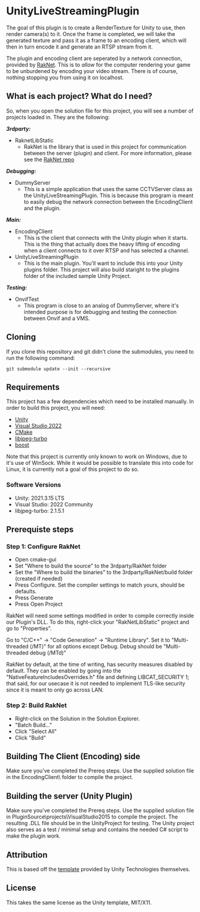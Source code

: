 # UnityLiveStreamingPlugin
The goal of this plugin is to create a RenderTexture for Unity to use, then render camera(s) to it. 
Once the frame is completed, we will take the generated texture and pass it as a frame to an encoding client, which will then in turn encode it and generate an RTSP stream from it.

The plugin and encoding client are seperated by a network connection, provided by [RakNet](https://github.com/LBBStudios/RakNet).
This is to *allow* for the computer rendering your game to be unburdened by encoding your video stream. There is of course, nothing stopping you from using it on localhost.

## What is each project? What do I need? 
So, when you open the solution file for this project, you will see a number of projects loaded in. 
They are the following:

***3rdparty:***
* RaknetLibStatic
  * RakNet is the library that is used in this project for communication between the server (plugin) and client. For more information, please see the [RakNet repo](https://github.com/LBBStudios/RakNet)

***Debugging:***
* DummyServer
  * This is a simple application that uses the same CCTVServer class as the UnityLiveStreamingPlugin. This is because this program is meant to easily debug the network connection between the EncodingClient and the plugin.

***Main:***
* EncodingClient
  * This is the client that connects with the Unity plugin when it starts. This is the thing that actually does the heavy lifting of encoding when a client connects to it over RTSP and has selected a channel.
* UnityLiveStreamingPlugin
  * This is the main plugin. You'll want to include this into your Unity plugins folder. This project will also build staright to the plugins folder of the included sample Unity Project.

***Testing:***
* OnvifTest 
  * This program is close to an analog of DummyServer, where it's intended purpose is for debugging and testing the connection between Onvif and a VMS.

## Cloning
If you clone this repository and git didn't clone the submodules, you need to run the following command:

```git submodule update --init --recursive```

## Requirements
This project has a few dependencies which need to be installed manually. In order to build this project, you will need:
* [Unity](https://store.unity.com/#plans-individual)
* [Visual Studio 2022](https://visualstudio.microsoft.com/downloads/)
* [CMake](https://cmake.org/download/)
* [libjpeg-turbo](https://sourceforge.net/projects/libjpeg-turbo/files/2.1.5.1/)
* [boost](https://www.boost.org/)

Note that this project is currently only known to work on Windows, due to it's use of WinSock.
While it would be possible to translate this into code for Linux, it is currently not a goal of this project to do so.

### Software Versions
* Unity: 2021.3.15 LTS
* Visual Studio: 2022 Community
* libjpeg-turbo: 2.1.5.1

## Prerequiste steps
### Step 1: Configure RakNet
* Open cmake-gui
* Set "Where to build the source" to the 3rdparty/RakNet folder
* Set the "Where to build the binaries" to the 3rdparty/RakNet/build folder (created if needed)
* Press Configure. Set the compiler settings to match yours, should be defaults.
* Press Generate
* Press Open Project

RakNet will need some settings modified in order to compile correctly inside our Plugin's DLL. To do this, right-click your "RakNetLibStatic" project and go to "Properties". 

Go to "C/C++" -> "Code Generation" -> "Runtime Library". Set it to "Multi-threaded (/MT)" for all options except Debug. Debug should be "Multi-threaded debug (/MTd)" 

RakNet by default, at the time of writing, has security measures disabled by default. They can be enabled by going into the "NativeFeatureIncludesOverrides.h" file and defining LIBCAT_SECURITY 1; that said, for our usecase it is not needed to implement TLS-like security since it is meant to only go across LAN.

### Step 2: Build RakNet
* Right-click on the Solution in the Solution Explorer.
* "Batch Build..."
* Click "Select All"
* Click "Build"

## Building The Client (Encoding) side
Make sure you've completed the Prereq steps.
Use the supplied solution file in the EncodingClient\ folder to compile the project.

## Building the server (Unity Plugin)
Make sure you've completed the Prereq steps.
Use the supplied solution file in PluginSource\projects\VisualStudio2015 to compile the project.
The resulting .DLL file should be in the UnityProject for testing. The Unity project also serves as a test / minimal setup and contains the needed C# script to make the plugin work. 

## Attribution
This is based off the [template](https://github.com/Unity-Technologies/NativeRenderingPlugin) provided by Unity Technologies themselves.

## License
This takes the same license as the Unity template, MIT/X11. 

